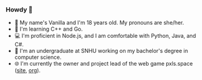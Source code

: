 ### Howdy 👋

<!--
**FlyingSixtySix/FlyingSixtySix** is a ✨ _special_ ✨ repository because its `README.md` (this file) appears on your GitHub profile.

Here are some ideas to get you started:

- 🔭 I’m currently working on ...
- 🌱 I’m currently learning ...
- 👯 I’m looking to collaborate on ...
- 🤔 I’m looking for help with ...
- 💬 Ask me about ...
- 📫 How to reach me: ...
- 😄 Pronouns: ...
- ⚡ Fun fact: ...
-->

- :woman: My name's Vanilla and I'm 18 years old. My pronouns are she/her.
- :seedling: I'm learning C++ and Go.
- :computer: I'm proficient in Node.js, and I am comfortable with Python, Java, and C#.
- :book: I'm an undergraduate at SNHU working on my bachelor's degree in computer science.
- :globe_with_meridians: I'm currently the owner and project lead of the web game pxls.space ([site](https://pxls.space/), [org](https://github.com/pxlsspace/)).
